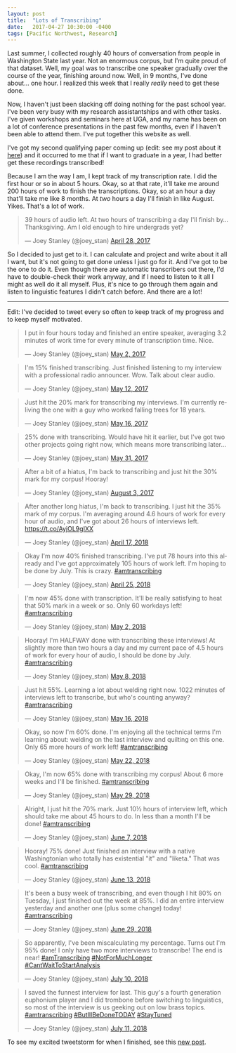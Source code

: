 ```yaml
---
layout: post
title:  "Lots of Transcribing"
date:   2017-04-27 10:30:00 -0400
tags: [Pacific Northwest, Research]
---
```


Last summer, I collected roughly 40 hours of conversation from people in Washington State last year. Not an enormous corpus, but I'm quite proud of that dataset. Well, my goal was to transcribe one speaker gradually over the course of the year, finishing around now. Well, in 9 months, I've done about… one hour. I realized this week that I really *really* need to get these done.

Now, I haven't just been slacking off doing nothing for the past school year. I've been very busy with my research assistantships and with other tasks. I've given workshops and seminars here at UGA, and my name has been on a lot of conference presentations in the past few months, even if I haven't been able to attend them. I've put together this website as well. 

I've got my second qualifying paper coming up (edit: see my post about it <a href="/blog/admission-to-candidacy">here</a>) and it occurred to me that if I want to graduate in a year, I had better get these recordings transcribed! 

Because I am the way I am, I kept track of my transcription rate. I did the first hour or so in about 5 hours. Okay, so at that rate, it'll take me around 200 hours of work to finish the transcriptions. Okay, so at an hour a day that'll take me like 8 months. At *two* hours a day I'll finish in like August. Yikes. That's a lot of work. 

<blockquote class="twitter-tweet" data-lang="en"><p lang="en" dir="ltr">39 hours of audio left. At two hours of transcribing a day I&#39;ll finish by… Thanksgiving. Am I old enough to hire undergrads yet?</p>&mdash; Joey Stanley (@joey_stan) <a href="https://twitter.com/joey_stan/status/858046919049977857">April 28, 2017</a></blockquote> <script async src="//platform.twitter.com/widgets.js" charset="utf-8"></script>

So I decided to just get to it. I can calculate and project and write about it all I want, but it's not going to get done unless I just go for it. And I've got to be the one to do it. Even though there are automatic transcribers out there, I'd have to double-check their work anyway, and if I need to listen to it all I might as well do it all myself. Plus, it's nice to go through them again and listen to linguistic features I didn't catch before. And there are a lot!

-----

Edit: I've decided to tweet every so often to keep track of my progress and to keep myself motivated. 

<blockquote class="twitter-tweet" data-lang="en"><p lang="en" dir="ltr">I put in four hours today and finished an entire speaker, averaging 3.2 minutes of work time for every minute of transcription time. Nice.</p>&mdash; Joey Stanley (@joey_stan) <a href="https://twitter.com/joey_stan/status/859227143963897856">May 2, 2017</a></blockquote> <script async src="//platform.twitter.com/widgets.js" charset="utf-8"></script>

<blockquote class="twitter-tweet" data-lang="en"><p lang="en" dir="ltr">I&#39;m 15% finished transcribing. Just finished listening to my interview with a professional radio announcer. Wow. Talk about clear audio.</p>&mdash; Joey Stanley (@joey_stan) <a href="https://twitter.com/joey_stan/status/862855005887442944">May 12, 2017</a></blockquote> <script async src="//platform.twitter.com/widgets.js" charset="utf-8"></script>

<blockquote class="twitter-tweet" data-lang="en"><p lang="en" dir="ltr">Just hit the 20% mark for transcribing my interviews. I&#39;m currently reliving the one with a guy who worked falling trees for 18 years.</p>&mdash; Joey Stanley (@joey_stan) <a href="https://twitter.com/joey_stan/status/864521596924555265">May 16, 2017</a></blockquote> <script async src="//platform.twitter.com/widgets.js" charset="utf-8"></script>

<blockquote class="twitter-tweet" data-lang="en"><p lang="en" dir="ltr">25% done with transcribing. Would have hit it earlier, but I've got two other projects going right now, which means more transcribing later…</p>&mdash; Joey Stanley (@joey_stan) <a href="https://twitter.com/joey_stan/status/869729263502622720">May 31, 2017</a></blockquote> <script async src="//platform.twitter.com/widgets.js" charset="utf-8"></script>

<blockquote class="twitter-tweet" data-lang="en"><p lang="en" dir="ltr">After a bit of a hiatus, I&#39;m back to transcribing and just hit the 30% mark for my corpus! Hooray!</p>&mdash; Joey Stanley (@joey_stan) <a href="https://twitter.com/joey_stan/status/893206602236481537">August 3, 2017</a></blockquote> <script async src="//platform.twitter.com/widgets.js" charset="utf-8"></script>

<blockquote class="twitter-tweet" data-lang="en"><p lang="en" dir="ltr">After another long hiatus, I&#39;m back to transcribing. I just hit the 35% mark of my corpus. I&#39;m averaging around 4.6 hours of work for every hour of audio, and I&#39;ve got about 26 hours of interviews left. <a href="https://t.co/AyjOL9gIXX">https://t.co/AyjOL9gIXX</a></p>&mdash; Joey Stanley (@joey_stan) <a href="https://twitter.com/joey_stan/status/986324293050134531?ref_src=twsrc%5Etfw">April 17, 2018</a></blockquote> <script async src="https://platform.twitter.com/widgets.js" charset="utf-8"></script> 

<blockquote class="twitter-tweet" data-lang="en"><p lang="en" dir="ltr">Okay I&#39;m now 40% finished transcribing. I&#39;ve put 78 hours into this already and I&#39;ve got approximately 105 hours of work left. I&#39;m hoping to be done by July. This is crazy. <a href="https://twitter.com/hashtag/amtranscribing?src=hash&amp;ref_src=twsrc%5Etfw">#amtranscribing</a></p>&mdash; Joey Stanley (@joey_stan) <a href="https://twitter.com/joey_stan/status/989190416460341249?ref_src=twsrc%5Etfw">April 25, 2018</a></blockquote> <script async src="https://platform.twitter.com/widgets.js" charset="utf-8"></script> 

<blockquote class="twitter-tweet" data-lang="en"><p lang="en" dir="ltr">I&#39;m now 45% done with transcription. It&#39;ll be really satisfying to heat that 50% mark in a week or so. Only 60 workdays left! <a href="https://twitter.com/hashtag/amtranscribing?src=hash&amp;ref_src=twsrc%5Etfw">#amtranscribing</a></p>&mdash; Joey Stanley (@joey_stan) <a href="https://twitter.com/joey_stan/status/991749610992558084?ref_src=twsrc%5Etfw">May 2, 2018</a></blockquote> <script async src="https://platform.twitter.com/widgets.js" charset="utf-8"></script> 

<blockquote class="twitter-tweet" data-lang="en"><p lang="en" dir="ltr">Hooray! I&#39;m HALFWAY done with transcribing these interviews! At slightly more than two hours a day and my current pace of 4.5 hours of work for every hour of audio, I should be done by July. <a href="https://twitter.com/hashtag/amtranscribing?src=hash&amp;ref_src=twsrc%5Etfw">#amtranscribing</a></p>&mdash; Joey Stanley (@joey_stan) <a href="https://twitter.com/joey_stan/status/993874814904487937?ref_src=twsrc%5Etfw">May 8, 2018</a></blockquote> <script async src="https://platform.twitter.com/widgets.js" charset="utf-8"></script> 

<blockquote class="twitter-tweet" data-lang="en"><p lang="en" dir="ltr">Just hit 55%. Learning a lot about welding right now. 1022 minutes of interviews left to transcribe, but who&#39;s counting anyway? <a href="https://twitter.com/hashtag/amtranscribing?src=hash&amp;ref_src=twsrc%5Etfw">#amtranscribing</a></p>&mdash; Joey Stanley (@joey_stan) <a href="https://twitter.com/joey_stan/status/996572117297754112?ref_src=twsrc%5Etfw">May 16, 2018</a></blockquote> <script async src="https://platform.twitter.com/widgets.js" charset="utf-8"></script> 

<blockquote class="twitter-tweet" data-lang="en"><p lang="en" dir="ltr">Okay, so now I&#39;m 60% done. I&#39;m enjoying all the technical terms I&#39;m learning about: welding on the last interview and quilting on this one. Only 65 more hours of work left! <a href="https://twitter.com/hashtag/amtranscribing?src=hash&amp;ref_src=twsrc%5Etfw">#amtranscribing</a></p>&mdash; Joey Stanley (@joey_stan) <a href="https://twitter.com/joey_stan/status/998936912252604416?ref_src=twsrc%5Etfw">May 22, 2018</a></blockquote> <script async src="https://platform.twitter.com/widgets.js" charset="utf-8"></script> 

<blockquote class="twitter-tweet" data-lang="en"><p lang="en" dir="ltr">Okay, I&#39;m now 65% done with transcribing my corpus! About 6 more weeks and I&#39;ll be finished. <a href="https://twitter.com/hashtag/amtranscribing?src=hash&amp;ref_src=twsrc%5Etfw">#amtranscribing</a></p>&mdash; Joey Stanley (@joey_stan) <a href="https://twitter.com/joey_stan/status/1001482983503736832?ref_src=twsrc%5Etfw">May 29, 2018</a></blockquote> <script async src="https://platform.twitter.com/widgets.js" charset="utf-8"></script> 

<blockquote class="twitter-tweet" data-lang="en"><p lang="en" dir="ltr">Alright, I just hit the 70% mark. Just 10½ hours of interview left, which should take me about 45 hours to do. In less than a month I&#39;ll be done! <a href="https://twitter.com/hashtag/amtranscribing?src=hash&amp;ref_src=twsrc%5Etfw">#amtranscribing</a></p>&mdash; Joey Stanley (@joey_stan) <a href="https://twitter.com/joey_stan/status/1004788528696496128?ref_src=twsrc%5Etfw">June 7, 2018</a></blockquote> <script async src="https://platform.twitter.com/widgets.js" charset="utf-8"></script> 

<blockquote class="twitter-tweet" data-lang="en"><p lang="en" dir="ltr">Hooray! 75% done! Just finished an interview with a native Washingtonian who totally has existential &quot;it&quot; and &quot;liketa.&quot; That was cool. <a href="https://twitter.com/hashtag/amtranscribing?src=hash&amp;ref_src=twsrc%5Etfw">#amtranscribing</a></p>&mdash; Joey Stanley (@joey_stan) <a href="https://twitter.com/joey_stan/status/1006987475791773696?ref_src=twsrc%5Etfw">June 13, 2018</a></blockquote> <script async src="https://platform.twitter.com/widgets.js" charset="utf-8"></script> 

<blockquote class="twitter-tweet" data-lang="en"><p lang="en" dir="ltr">It&#39;s been a busy week of transcribing, and even though I hit 80% on Tuesday, I just finished out the week at 85%. I did an entire interview yesterday and another one (plus some change) today! <a href="https://twitter.com/hashtag/amtranscribing?src=hash&amp;ref_src=twsrc%5Etfw">#amtranscribing</a></p>&mdash; Joey Stanley (@joey_stan) <a href="https://twitter.com/joey_stan/status/1012775568268513282?ref_src=twsrc%5Etfw">June 29, 2018</a></blockquote> <script async src="https://platform.twitter.com/widgets.js" charset="utf-8"></script> 

<blockquote class="twitter-tweet" data-lang="en"><p lang="en" dir="ltr">So apparently, I&#39;ve been miscalculating my percentage. Turns out I&#39;m 95% done! I only have two more interviews to transcribe! The end is near! <a href="https://twitter.com/hashtag/amTranscribing?src=hash&amp;ref_src=twsrc%5Etfw">#amTranscribing</a> <a href="https://twitter.com/hashtag/NotForMuchLonger?src=hash&amp;ref_src=twsrc%5Etfw">#NotForMuchLonger</a> <a href="https://twitter.com/hashtag/CantWaitToStartAnalysis?src=hash&amp;ref_src=twsrc%5Etfw">#CantWaitToStartAnalysis</a></p>&mdash; Joey Stanley (@joey_stan) <a href="https://twitter.com/joey_stan/status/1016508276278775808?ref_src=twsrc%5Etfw">July 10, 2018</a></blockquote> <script async src="https://platform.twitter.com/widgets.js" charset="utf-8"></script> 

<blockquote class="twitter-tweet" data-lang="en"><p lang="en" dir="ltr">I saved the funnest interview for last. This guy&#39;s a fourth generation euphonium player and I did trombone before switching to linguistics, so most of the interview is us geeking out on low brass topics. <a href="https://twitter.com/hashtag/amtranscribing?src=hash&amp;ref_src=twsrc%5Etfw">#amtranscribing</a> <a href="https://twitter.com/hashtag/ButIllBeDoneTODAY?src=hash&amp;ref_src=twsrc%5Etfw">#ButIllBeDoneTODAY</a> <a href="https://twitter.com/hashtag/StayTuned?src=hash&amp;ref_src=twsrc%5Etfw">#StayTuned</a></p>&mdash; Joey Stanley (@joey_stan) <a href="https://twitter.com/joey_stan/status/1017054478112051200?ref_src=twsrc%5Etfw">July 11, 2018</a></blockquote> <script async src="https://platform.twitter.com/widgets.js" charset="utf-8"></script> 

To see my excited tweetstorm for when I finished, see this [new post](transcribing-a-sociolinguistic-corpus).
